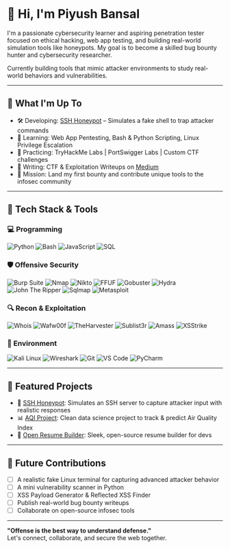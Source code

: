 # 👋 Hi, I'm Piyush Bansal

I'm a passionate cybersecurity learner and aspiring penetration tester focused on ethical hacking, web app testing, and building real-world simulation tools like honeypots. My goal is to become a skilled bug bounty hunter and cybersecurity researcher.

Currently building tools that mimic attacker environments to study real-world behaviors and vulnerabilities.

---

## 🧭 What I'm Up To

- 🛠️ Developing: [SSH Honeypot](https://github.com/Piyushbansal14/ssh-honeypot) – Simulates a fake shell to trap attacker commands
- 🧠 Learning: Web App Pentesting, Bash & Python Scripting, Linux Privilege Escalation
- 🧪 Practicing: TryHackMe Labs | PortSwigger Labs | Custom CTF challenges
- 📝 Writing: CTF & Exploitation Writeups on [Medium](https://medium.com/@piyushbansal14)
- 🎯 Mission: Land my first bounty and contribute unique tools to the infosec community

---

## 🔧 Tech Stack & Tools

### 💻 Programming
![Python](https://img.shields.io/badge/-Python-3776AB?style=flat&logo=python&logoColor=white)
![Bash](https://img.shields.io/badge/-Bash-4EAA25?style=flat&logo=gnu-bash&logoColor=white)
![JavaScript](https://img.shields.io/badge/-JavaScript-F7DF1E?style=flat&logo=javascript&logoColor=black)
![SQL](https://img.shields.io/badge/-SQL-4479A1?style=flat&logo=mysql&logoColor=white)

### 🛡️ Offensive Security
![Burp Suite](https://img.shields.io/badge/-Burp%20Suite-FF6600?style=flat)
![Nmap](https://img.shields.io/badge/-Nmap-005F87?style=flat)
![Nikto](https://img.shields.io/badge/-Nikto-BF360C?style=flat)
![FFUF](https://img.shields.io/badge/-FFUF-black?style=flat)
![Gobuster](https://img.shields.io/badge/-Gobuster-00599C?style=flat)
![Hydra](https://img.shields.io/badge/-Hydra-7B1FA2?style=flat)
![John The Ripper](https://img.shields.io/badge/-John--The--Ripper-3C3C3C?style=flat)
![Sqlmap](https://img.shields.io/badge/-SQLMap-yellow?style=flat)
![Metasploit](https://img.shields.io/badge/-Metasploit-blue?style=flat)

### 🔍 Recon & Exploitation
![Whois](https://img.shields.io/badge/-Whois-gray?style=flat)
![Wafw00f](https://img.shields.io/badge/-Wafw00f-gray?style=flat)
![TheHarvester](https://img.shields.io/badge/-theHarvester-gray?style=flat)
![Sublist3r](https://img.shields.io/badge/-Sublist3r-gray?style=flat)
![Amass](https://img.shields.io/badge/-Amass-gray?style=flat)
![XSStrike](https://img.shields.io/badge/-XSStrike-gray?style=flat)

### 🐧 Environment
![Kali Linux](https://img.shields.io/badge/-Kali%20Linux-557C94?style=flat&logo=kalilinux&logoColor=white)
![Wireshark](https://img.shields.io/badge/-Wireshark-1679A7?style=flat&logo=wireshark&logoColor=white)
![Git](https://img.shields.io/badge/-Git-F05032?style=flat&logo=git&logoColor=white)
![VS Code](https://img.shields.io/badge/-VS%20Code-007ACC?style=flat&logo=visual-studio-code&logoColor=white)
![PyCharm](https://img.shields.io/badge/-PyCharm-000000?style=flat&logo=pycharm&logoColor=white)

---

## 📌 Featured Projects

- 🔐 [SSH Honeypot](https://github.com/Piyushbansal14/ssh-honeypot): Simulates an SSH server to capture attacker input with realistic responses
- 📊 [AQI Project](https://github.com/Piyushbansal14/AQI-Project): Clean data science project to track & predict Air Quality Index
- 🧾 [Open Resume Builder](https://github.com/Piyushbansal14/open-resume): Sleek, open-source resume builder for devs

---

## 🧭 Future Contributions

- [ ] A realistic fake Linux terminal for capturing advanced attacker behavior  
- [ ] A mini vulnerability scanner in Python  
- [ ] XSS Payload Generator & Reflected XSS Finder  
- [ ] Publish real-world bug bounty writeups  
- [ ] Collaborate on open-source infosec tools  

---

**"Offense is the best way to understand defense."**  
Let's connect, collaborate, and secure the web together.
